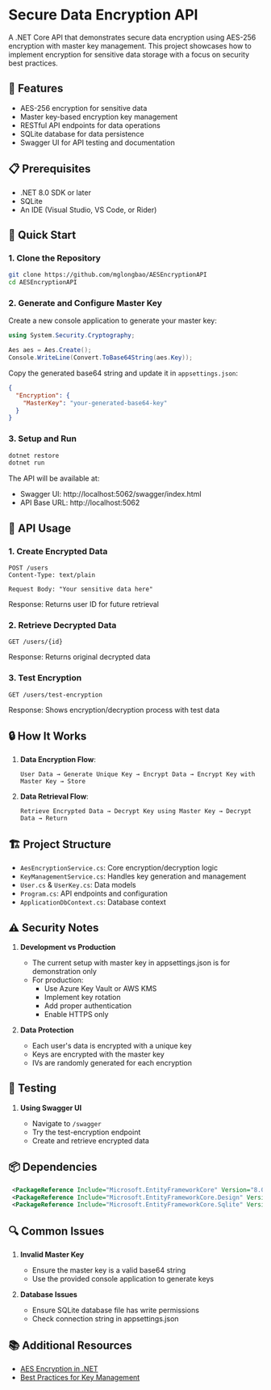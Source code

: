 # Secure Data Encryption API

A .NET Core API that demonstrates secure data encryption using AES-256 encryption with master key management. This project showcases how to implement encryption for sensitive data storage with a focus on security best practices.

## 🔐 Features

- AES-256 encryption for sensitive data
- Master key-based encryption key management
- RESTful API endpoints for data operations
- SQLite database for data persistence
- Swagger UI for API testing and documentation

## 📋 Prerequisites

- .NET 8.0 SDK or later
- SQLite
- An IDE (Visual Studio, VS Code, or Rider)

## 🚀 Quick Start

### 1. Clone the Repository

```bash
git clone https://github.com/mglongbao/AESEncryptionAPI
cd AESEncryptionAPI
```

### 2. Generate and Configure Master Key

Create a new console application to generate your master key:

```csharp
using System.Security.Cryptography;

Aes aes = Aes.Create();
Console.WriteLine(Convert.ToBase64String(aes.Key));
```

Copy the generated base64 string and update it in `appsettings.json`:

```json
{
  "Encryption": {
    "MasterKey": "your-generated-base64-key"
  }
}
```

### 3. Setup and Run

```bash
dotnet restore
dotnet run
```

The API will be available at:

- Swagger UI: http://localhost:5062/swagger/index.html
- API Base URL: http://localhost:5062

## 📝 API Usage

### 1. Create Encrypted Data

```http
POST /users
Content-Type: text/plain

Request Body: "Your sensitive data here"
```

Response: Returns user ID for future retrieval

### 2. Retrieve Decrypted Data

```http
GET /users/{id}
```

Response: Returns original decrypted data

### 3. Test Encryption

```http
GET /users/test-encryption
```

Response: Shows encryption/decryption process with test data

## 🔒 How It Works

1. **Data Encryption Flow**:

   ```
   User Data → Generate Unique Key → Encrypt Data → Encrypt Key with Master Key → Store
   ```

2. **Data Retrieval Flow**:
   ```
   Retrieve Encrypted Data → Decrypt Key using Master Key → Decrypt Data → Return
   ```

## 🏗️ Project Structure

- `AesEncryptionService.cs`: Core encryption/decryption logic
- `KeyManagementService.cs`: Handles key generation and management
- `User.cs` & `UserKey.cs`: Data models
- `Program.cs`: API endpoints and configuration
- `ApplicationDbContext.cs`: Database context

## ⚠️ Security Notes

1. **Development vs Production**

   - The current setup with master key in appsettings.json is for demonstration only
   - For production:
     - Use Azure Key Vault or AWS KMS
     - Implement key rotation
     - Add proper authentication
     - Enable HTTPS only

2. **Data Protection**
   - Each user's data is encrypted with a unique key
   - Keys are encrypted with the master key
   - IVs are randomly generated for each encryption

## 🧪 Testing

1. **Using Swagger UI**

   - Navigate to `/swagger`
   - Try the test-encryption endpoint
   - Create and retrieve encrypted data

## 📦 Dependencies

```xml
 <PackageReference Include="Microsoft.EntityFrameworkCore" Version="8.0.0" />
 <PackageReference Include="Microsoft.EntityFrameworkCore.Design" Version="8.0.0" />
 <PackageReference Include="Microsoft.EntityFrameworkCore.Sqlite" Version="8.0.0" />
```

## 🔍 Common Issues

1. **Invalid Master Key**

   - Ensure the master key is a valid base64 string
   - Use the provided console application to generate keys

2. **Database Issues**
   - Ensure SQLite database file has write permissions
   - Check connection string in appsettings.json

## 📚 Additional Resources

- [AES Encryption in .NET](https://docs.microsoft.com/en-us/dotnet/api/system.security.cryptography.aes)
- [Best Practices for Key Management](https://docs.microsoft.com/en-us/azure/key-vault/general/best-practices)
